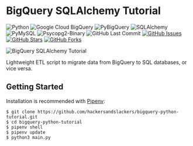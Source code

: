 # BigQuery SQLAlchemy Tutorial

![Python](https://img.shields.io/badge/Python-v3.7-blue.svg?logo=python&longCache=true&logoColor=white&colorB=5e81ac&style=flat-square&colorA=4c566a)
![Google Cloud BigQuery](https://img.shields.io/badge/Google--Cloud--BigQuery-v1.11.2-blue.svg?logo=Google&longCache=true&logoColor=white&colorB=5e81ac&style=flat-square&colorA=4c566a)
![PyBigQuery](https://img.shields.io/badge/PyBigQuery-v0.4.11-blue.svg?logo=Google&longCache=true&logoColor=white&colorB=5e81ac&style=flat-square&colorA=4c566a)
![SQLAlchemy](https://img.shields.io/badge/SQLAlchemy-v1.3.1-red.svg?longCache=true&style=flat-square&logo=scala&logoColor=white&colorA=4c566a&colorB=bf616a)
![PyMySQL](https://img.shields.io/badge/PyMySQL-v0.9.3-red.svg?longCache=true&style=flat-square&logo=mysql&logoColor=white&colorA=4c566a&colorB=bf616a)
![Psycopg2-Binary](https://img.shields.io/badge/Psycopg2--Binary-v2.8.4-red.svg?longCache=true&style=flat-square&logo=postgresql&logoColor=white&colorA=4c566a&colorB=bf616a)
![GitHub Last Commit](https://img.shields.io/github/last-commit/google/skia.svg?style=flat-square&colorA=4c566a&colorB=a3be8c)
[![GitHub Issues](https://img.shields.io/github/issues/hackersandslackers/bigquery-sqlalchemy-tutorial.svg?style=flat-square&colorA=4c566a&colorB=ebcb8b)](https://github.com/hackersandslackers/bigquery-python-tutorial/issues)
[![GitHub Stars](https://img.shields.io/github/stars/hackersandslackers/bigquery-sqlalchemy-tutorial.svg?style=flat-square&colorB=ebcb8b&colorA=4c566a)](https://github.com/hackersandslackers/bigquery-python-tutorial/stargazers)
[![GitHub Forks](https://img.shields.io/github/forks/hackersandslackers/bigquery-sqlalchemy-tutorial.svg?style=flat-square&colorA=4c566a&colorB=ebcb8b)](https://github.com/hackersandslackers/bigquery-python-tutorial/network)

![BigQuery SQLAlchemy Tutorial](https://res-5.cloudinary.com/hackers/image/upload/q_auto:best/v1/2019/11/bigquery-sql.jpg)

Lightweight ETL script to migrate data from BigQuery to SQL databases, or vice versa.

## Getting Started

Installation is recommended with [Pipenv](https://pipenv-fork.readthedocs.io/en/latest/):

```shell
$ git clone https://github.com/hackersandslackers/bigquery-python-tutorial.git
$ cd bigquery-python-tutorial
$ pipenv shell
$ pipenv update
$ python3 main.py
```
